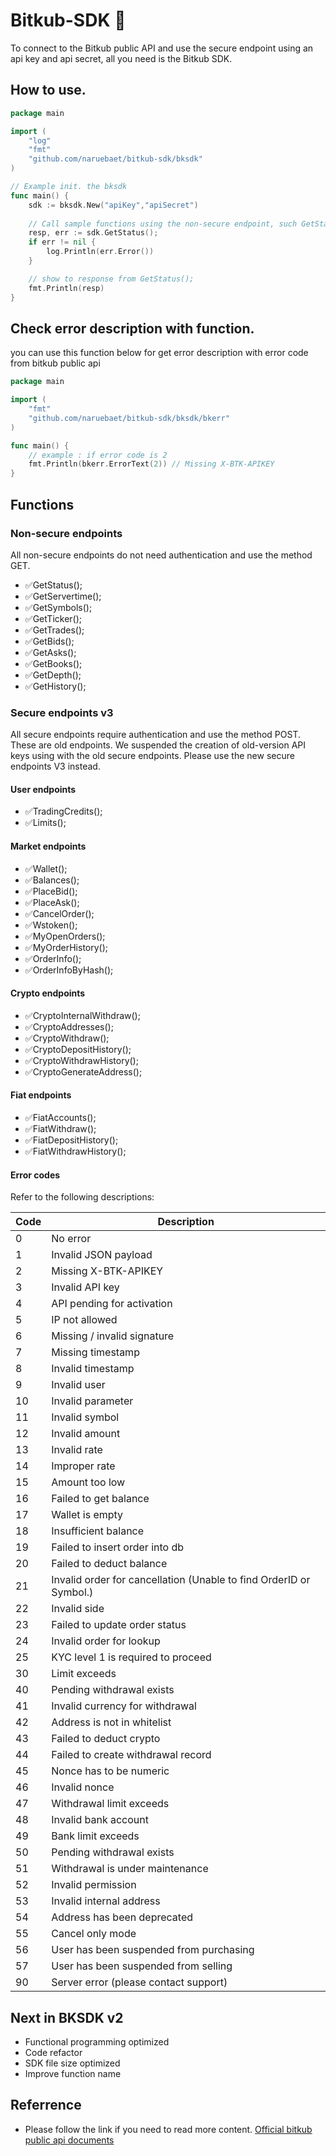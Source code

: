 # Bitkub-SDK 🚀
To connect to the Bitkub public API and use the secure endpoint using an api key and api secret, all you need is the Bitkub SDK.

## How to use.
```Go
package main

import (
    "log"
    "fmt"
    "github.com/naruebaet/bitkub-sdk/bksdk"
)

// Example init. the bksdk
func main() {
    sdk := bksdk.New("apiKey","apiSecret")
    
    // Call sample functions using the non-secure endpoint, such GetStatus(). 
    resp, err := sdk.GetStatus(); 
    if err != nil {
        log.Println(err.Error())
    }

    // show to response from GetStatus();
    fmt.Println(resp) 
}
```

## Check error description with function.
you can use this function below for get error description with error code from bitkub public api
```Go
package main

import (
    "fmt"
    "github.com/naruebaet/bitkub-sdk/bksdk/bkerr"
)

func main() {
    // example : if error code is 2
    fmt.Println(bkerr.ErrorText(2)) // Missing X-BTK-APIKEY
}
```

## Functions
### Non-secure endpoints
All non-secure endpoints do not need authentication and use the method GET.
* ✅GetStatus();
* ✅GetServertime();
* ✅GetSymbols();
* ✅GetTicker();
* ✅GetTrades();
* ✅GetBids();
* ✅GetAsks();
* ✅GetBooks();
* ✅GetDepth();
* ✅GetHistory();

### Secure endpoints v3
All secure endpoints require authentication and use the method POST. These are old endpoints. We suspended the creation of old-version API keys using with the old secure endpoints. Please use the new secure endpoints V3 instead.

#### User endpoints
* ✅TradingCredits();
* ✅Limits();

#### Market endpoints
* ✅Wallet();
* ✅Balances();
* ✅PlaceBid();
* ✅PlaceAsk();
* ✅CancelOrder();
* ✅Wstoken();
* ✅MyOpenOrders();
* ✅MyOrderHistory();
* ✅OrderInfo();
* ✅OrderInfoByHash();

#### Crypto endpoints
* ✅CryptoInternalWithdraw();
* ✅CryptoAddresses();
* ✅CryptoWithdraw();
* ✅CryptoDepositHistory();
* ✅CryptoWithdrawHistory();
* ✅CryptoGenerateAddress();

#### Fiat endpoints
* ✅FiatAccounts();
* ✅FiatWithdraw();
* ✅FiatDepositHistory();
* ✅FiatWithdrawHistory();

#### Error codes
Refer to the following descriptions:

| Code | Description                                                        |
| ---- | ------------------------------------------------------------------ |
| 0    | No error                                                           |
| 1    | Invalid JSON payload                                               |
| 2    | Missing X-BTK-APIKEY                                               |
| 3    | Invalid API key                                                    |
| 4    | API pending for activation                                         |
| 5    | IP not allowed                                                     |
| 6    | Missing / invalid signature                                        |
| 7    | Missing timestamp                                                  |
| 8    | Invalid timestamp                                                  |
| 9    | Invalid user                                                       |
| 10   | Invalid parameter                                                  |
| 11   | Invalid symbol                                                     |
| 12   | Invalid amount                                                     |
| 13   | Invalid rate                                                       |
| 14   | Improper rate                                                      |
| 15   | Amount too low                                                     |
| 16   | Failed to get balance                                              |
| 17   | Wallet is empty                                                    |
| 18   | Insufficient balance                                               |
| 19   | Failed to insert order into db                                     |
| 20   | Failed to deduct balance                                           |
| 21   | Invalid order for cancellation (Unable to find OrderID or Symbol.) |
| 22   | Invalid side                                                       |
| 23   | Failed to update order status                                      |
| 24   | Invalid order for lookup                                           |
| 25   | KYC level 1 is required to proceed                                 |
| 30   | Limit exceeds                                                      |
| 40   | Pending withdrawal exists                                          |
| 41   | Invalid currency for withdrawal                                    |
| 42   | Address is not in whitelist                                        |
| 43   | Failed to deduct crypto                                            |
| 44   | Failed to create withdrawal record                                 |
| 45   | Nonce has to be numeric                                            |
| 46   | Invalid nonce                                                      |
| 47   | Withdrawal limit exceeds                                           |
| 48   | Invalid bank account                                               |
| 49   | Bank limit exceeds                                                 |
| 50   | Pending withdrawal exists                                          |
| 51   | Withdrawal is under maintenance                                    |
| 52   | Invalid permission                                                 |
| 53   | Invalid internal address                                           |
| 54   | Address has been deprecated                                        |
| 55   | Cancel only mode                                                   |
| 56   | User has been suspended from purchasing                            |
| 57   | User has been suspended from selling                               |
| 90   | Server error (please contact support)                              |

## Next in BKSDK v2
- Functional programming optimized
- Code refactor
- SDK file size optimized
- Improve function name

## Referrence
- Please follow the link if you need to read more content. [Official bitkub public api documents](https://github.com/bitkub/bitkub-official-api-docs/blob/master/restful-api.md)

